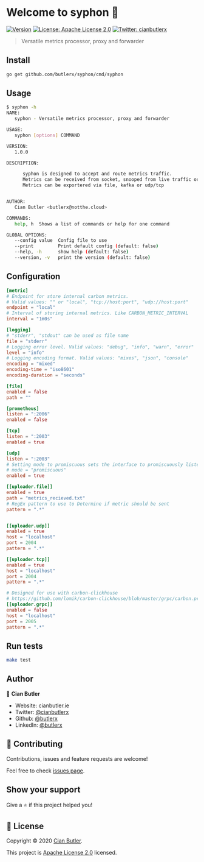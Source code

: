 # Welcome to syphon 👋

[![Version](https://img.shields.io/npm/v/syphon.svg)](https://www.npmjs.com/package/syphon)
[![License: Apache License 2.0](https://img.shields.io/badge/License-Apache%20License%202.0-yellow.svg)](./LICENSE)
[![Twitter: cianbutlerx](https://img.shields.io/twitter/follow/cianbutlerx.svg?style=social)](https://twitter.com/cianbutlerx)

> Versatile metrics processor, proxy and forwarder

## Install

```bash
go get github.com/butlerx/syphon/cmd/syphon
```

## Usage

```bash
$ syphon -h
NAME:
   syphon - Versatile metrics processor, proxy and forwarder

USAGE:
   syphon [options] COMMAND

VERSION:
   1.0.0

DESCRIPTION:

      syphon is designed to accept and route metrics traffic.
      Metrics can be received from socket, snooped from live traffic or read from file or kafka.
      Metrics can be exportered via file, kafka or udp/tcp


AUTHOR:
   Cian Butler <butlerx@notthe.cloud>

COMMANDS:
   help, h  Shows a list of commands or help for one command

GLOBAL OPTIONS:
   --config value  Config file to use
   --print         Print default config (default: false)
   --help, -h      show help (default: false)
   --version, -v   print the version (default: false)
```

## Configuration

```toml
[metric]
# Endpoint for store internal carbon metrics.
# Valid values: "" or "local", "tcp://host:port", "udp://host:port"
endpoint = "local"
# Interval of storing internal metrics. Like CARBON_METRIC_INTERVAL
interval = "1m0s"

[logging]
# "stderr", "stdout" can be used as file name
file = "stderr"
# Logging error level. Valid values: "debug", "info", "warn", "error"
level = "info"
# Logging encoding format. Valid values: "mixes", "json", "console"
encoding = "mixed"
encoding-time = "iso8601"
encoding-duration = "seconds"

[file]
enabled = false
path = ""

[prometheus]
listen = ":2006"
enabled = false

[tcp]
listen = ":2003"
enabled = true

[udp]
listen = ":2003"
# Setting mode to promiscuous sets the interface to promiscuously listen
# mode = "promiscuous"
enabled = true

[[uploader.file]]
enabled = true
path = "metrics_recieved.txt"
# RegEx pattern to use to Determine if metric should be sent
pattern = ".*"


[[uploader.udp]]
enabled = true
host = "localhost"
port = 2004
pattern = ".*"

[[uploader.tcp]]
enabled = true
host = "localhost"
port = 2004
pattern = ".*"

# Designed for use with carbon-clickhouse
# https://github.com/lomik/carbon-clickhouse/blob/master/grpc/carbon.proto
[[uploader.grpc]]
enabled = false
host = "localhost"
port = 2005
pattern = ".*"
```

## Run tests

```sh
make test
```

## Author

👤 **Cian Butler**

- Website: cianbutler.ie
- Twitter: [@cianbutlerx](https://twitter.com/cianbutlerx)
- Github: [@butlerx](https://github.com/butlerx)
- LinkedIn: [@butlerx](https://linkedin.com/in/butlerx)

## 🤝 Contributing

Contributions, issues and feature requests are welcome!

Feel free to check [issues page](https://github.com/butlerx/syphon/issues).

## Show your support

Give a ⭐️ if this project helped you!

## 📝 License

Copyright © 2020 [Cian Butler](https://github.com/butlerx).

This project is [Apache License 2.0](./LICENSE) licensed.
